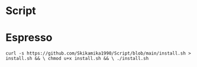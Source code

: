 # Script
# Espresso
`curl -s https://github.com/Skikamika1990/Script/blob/main/install.sh > install.sh && \ chmod u+x install.sh && \ ./install.sh`
